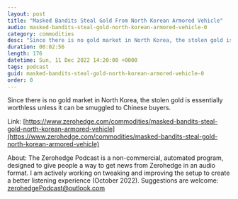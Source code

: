 ```yaml
---
layout: post
title: "Masked Bandits Steal Gold From North Korean Armored Vehicle"
audio: masked-bandits-steal-gold-north-korean-armored-vehicle-0
category: commodities
desc: "Since there is no gold market in North Korea, the stolen gold is essentially worthless unless it can be smuggled to Chinese buyers."
duration: 00:02:56
length: 176
datetime: Sun, 11 Dec 2022 14:20:00 +0000
tags: podcast
guid: masked-bandits-steal-gold-north-korean-armored-vehicle-0
order: 0
---
```

Since there is no gold market in North Korea, the stolen gold is essentially worthless unless it can be smuggled to Chinese buyers.

Link: [https://www.zerohedge.com/commodities/masked-bandits-steal-gold-north-korean-armored-vehicle](https://www.zerohedge.com/commodities/masked-bandits-steal-gold-north-korean-armored-vehicle)

About: The Zerohedge Podcast is a non-commercial, automated program, designed to give people a way to get news from Zerohedge in an audio format.  I am actively working on tweaking and improving the setup to create a better listening experience (October 2022).  Suggestions are welcome: [zerohedgePodcast@outlook.com](mailto:zerohedgePodcast@outlook.com)